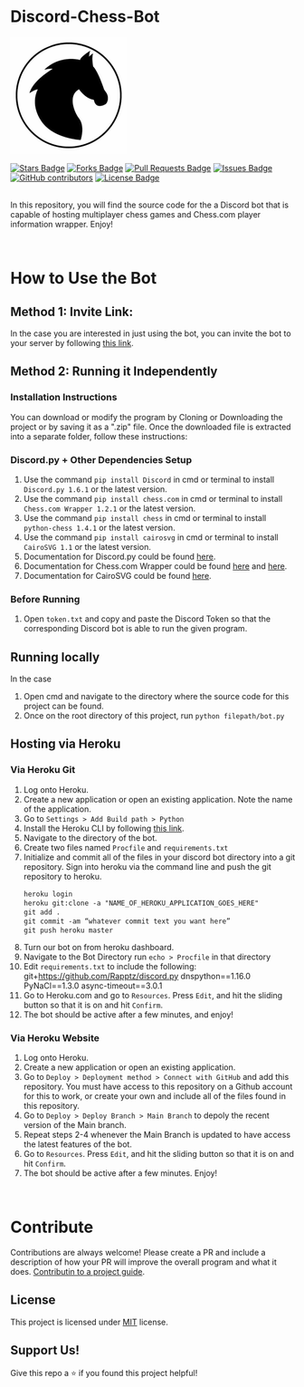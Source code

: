 # Discord-Chess-Bot
![Chess-Bot Logo](/assets/img/chess.png)
<div align="left">
<a href="https://github.com/Kaweees/Discord-Chess-Bot/stargazers"><img src="https://img.shields.io/github/stars/Kaweees/Discord-Chess-Bot" alt="Stars Badge"/></a>
<a href="https://github.com/Kaweees/Discord-Chess-Bot/members"><img src="https://img.shields.io/github/forks/Kaweees/Discord-Chess-Bot" alt="Forks Badge"/></a>
<a href="https://github.com/elangosundar/Kaweees/Discord-Chess-Bot/pulls"><img src="https://img.shields.io/github/issues-pr/Kaweees/Discord-Chess-Bot" alt="Pull Requests Badge"/></a>
<a href="https://github.com/elangosundar/Kaweees/Discord-Chess-Bot"><img src="https://img.shields.io/github/issues/Kaweees/Discord-Chess-Bot" alt="Issues Badge"/></a>
<a href="https://github.com/Kaweees/Discord-Chess-Bot"><img alt="GitHub contributors" src="https://img.shields.io/github/contributors/Kaweees/Discord-Chess-Bot?color=2b9348"></a>
<a href="https://github.com/Kaweees/Discord-Chess-Bot/blob/master/LICENSE"><img src="https://img.shields.io/github/license/Kaweees/Discord-Chess-Bot?color=2b9348" alt="License Badge"/></a>
</div>

<br>

In this repository, you will find the source code for the a Discord bot that is capable of hosting multiplayer chess games and Chess.com player information wrapper. Enjoy!

<br>

# How to Use the Bot
## Method 1: Invite Link:
In the case you are interested in just using the bot, you can invite the bot to your server by following [this link](https://discord.com/oauth2/authorize?client_id=721521983518670959&permissions=8&scope=bot).

## Method 2: Running it Independently
### Installation Instructions
You can download or modify the program by Cloning or Downloading the project or by saving it as a ".zip" file.
Once the downloaded file is extracted into a separate folder, follow these instructions:

### Discord.py + Other Dependencies Setup
1. Use the command `pip install Discord` in cmd or terminal to install `Discord.py 1.6.1` or the latest version.
2. Use the command `pip install chess.com` in cmd or terminal to install `Chess.com Wrapper 1.2.1` or the latest version.
3. Use the command `pip install chess` in cmd or terminal to install `python-chess 1.4.1` or the latest version.
4. Use the command `pip install cairosvg` in cmd or terminal to install `CairoSVG 1.1` or the latest version.
5. Documentation for Discord.py could be found [here](https://discordpy.readthedocs.io/en/latest/index.html).
6. Documentation for Chess.com Wrapper could be found [here](https://chesscom.readthedocs.io/en/latest/) and [here](https://www.chess.com/news/view/published-data-api).
7. Documentation for CairoSVG could be found [here](https://cairosvg.org/documentation/).

### Before Running
1. Open `token.txt` and copy and paste the Discord Token so that the corresponding Discord bot is able to run the given program.

## Running locally
In the case 
1. Open cmd and navigate to the directory where the source code for this project can be found.
2. Once on the root directory of this project, run `python filepath/bot.py`

## Hosting via Heroku
### Via Heroku Git
1. Log onto Heroku.
2. Create a new application or open an existing application. Note the name of the application.
3. Go to `Settings > Add Build path > Python`
4. Install the Heroku CLI by following [this link](https://devcenter.heroku.com/articles/heroku-cli).
5. Navigate to the directory of the bot.
6. Create two files named `Procfile` and `requirements.txt`
7. Initialize and commit all of the files in your discord bot directory into a git repository. Sign into heroku via the command line and push the git repository to heroku.
    ```git
    heroku login
    heroku git:clone -a "NAME_OF_HEROKU_APPLICATION_GOES_HERE"
    git add .
    git commit -am “whatever commit text you want here”
    git push heroku master
    ```
8. Turn our bot on from heroku dashboard.
9. Navigate to the Bot Directory run `echo > Procfile` in that directory
10. Edit `requirements.txt` to include the following:
git+https://github.com/Rapptz/discord.py
dnspython==1.16.0
PyNaCl==1.3.0
async-timeout==3.0.1
11. Go to Heroku.com and go to `Resources`. Press `Edit`, and hit the sliding button so that it is on and hit `Confirm`.
12. The bot should be active after a few minutes, and enjoy!

### Via Heroku Website
1. Log onto Heroku.
2. Create a new application or open an existing application.
3. Go to `Deploy > Deployment method > Connect with GitHub` and add this repository. You must have access to this repository on a Github account for this to work, or create your own and include all of the files found in this repository.
4. Go to `Deploy > Deploy Branch > Main Branch` to depoly the recent version of the Main branch.
5. Repeat steps 2-4 whenever the Main Branch is updated to have access the latest features of the bot.
6. Go to `Resources`. Press `Edit`, and hit the sliding button so that it is on and hit `Confirm`.
7. The bot should be active after a few minutes. Enjoy!

<br>

# Contribute
Contributions are always welcome! Please create a PR and include a description of how your PR will improve the overall program and what it does. [Contributin to a project guide](https://github.com/firstcontributions/first-contributions).

## License
This project is licensed under [MIT](https://opensource.org/licenses/MIT) license.

## Support Us!
Give this repo a ⭐️ if you found this project helpful!
